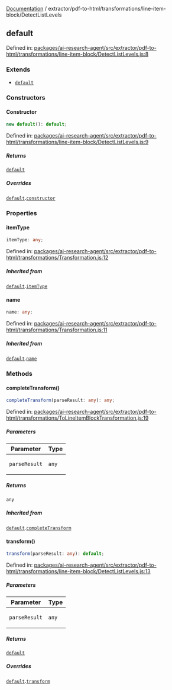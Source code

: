 [Documentation](../../../../modules.md) / extractor/pdf-to-html/transformations/line-item-block/DetectListLevels

## default

Defined in: [packages/ai-research-agent/src/extractor/pdf-to-html/transformations/line-item-block/DetectListLevels.js:8](https://github.com/vtempest/ai-research-agent/tree/master/packages/ai-research-agent/src/extractor/pdf-to-html/transformations/line-item-block/DetectListLevels.js#L8)

### Extends

- [`default`](../ToLineItemBlockTransformation.md#default)

### Constructors

#### Constructor

```ts
new default(): default;
```

Defined in: [packages/ai-research-agent/src/extractor/pdf-to-html/transformations/line-item-block/DetectListLevels.js:9](https://github.com/vtempest/ai-research-agent/tree/master/packages/ai-research-agent/src/extractor/pdf-to-html/transformations/line-item-block/DetectListLevels.js#L9)

##### Returns

[`default`](#default)

##### Overrides

[`default`](../ToLineItemBlockTransformation.md#default).[`constructor`](../ToLineItemBlockTransformation.md#default#constructor)

### Properties

#### itemType

```ts
itemType: any;
```

Defined in: [packages/ai-research-agent/src/extractor/pdf-to-html/transformations/Transformation.js:12](https://github.com/vtempest/ai-research-agent/tree/master/packages/ai-research-agent/src/extractor/pdf-to-html/transformations/Transformation.js#L12)

##### Inherited from

[`default`](../ToLineItemBlockTransformation.md#default).[`itemType`](../ToLineItemBlockTransformation.md#default#itemtype)

#### name

```ts
name: any;
```

Defined in: [packages/ai-research-agent/src/extractor/pdf-to-html/transformations/Transformation.js:11](https://github.com/vtempest/ai-research-agent/tree/master/packages/ai-research-agent/src/extractor/pdf-to-html/transformations/Transformation.js#L11)

##### Inherited from

[`default`](../ToLineItemBlockTransformation.md#default).[`name`](../ToLineItemBlockTransformation.md#default#name)

### Methods

#### completeTransform()

```ts
completeTransform(parseResult: any): any;
```

Defined in: [packages/ai-research-agent/src/extractor/pdf-to-html/transformations/ToLineItemBlockTransformation.js:19](https://github.com/vtempest/ai-research-agent/tree/master/packages/ai-research-agent/src/extractor/pdf-to-html/transformations/ToLineItemBlockTransformation.js#L19)

##### Parameters

<table>
<thead>
<tr>
<th>Parameter</th>
<th>Type</th>
</tr>
</thead>
<tbody>
<tr>
<td>

`parseResult`

</td>
<td>

`any`

</td>
</tr>
</tbody>
</table>

##### Returns

`any`

##### Inherited from

[`default`](../ToLineItemBlockTransformation.md#default).[`completeTransform`](../ToLineItemBlockTransformation.md#default#completetransform)

#### transform()

```ts
transform(parseResult: any): default;
```

Defined in: [packages/ai-research-agent/src/extractor/pdf-to-html/transformations/line-item-block/DetectListLevels.js:13](https://github.com/vtempest/ai-research-agent/tree/master/packages/ai-research-agent/src/extractor/pdf-to-html/transformations/line-item-block/DetectListLevels.js#L13)

##### Parameters

<table>
<thead>
<tr>
<th>Parameter</th>
<th>Type</th>
</tr>
</thead>
<tbody>
<tr>
<td>

`parseResult`

</td>
<td>

`any`

</td>
</tr>
</tbody>
</table>

##### Returns

[`default`](../../models/ParseResult.md#default)

##### Overrides

[`default`](../ToLineItemBlockTransformation.md#default).[`transform`](../ToLineItemBlockTransformation.md#default#transform)
